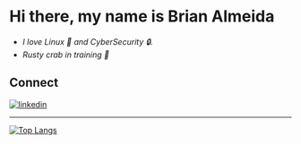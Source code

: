 
# Hi there, my name is Brian Almeida 

- *I love Linux 🐧 and CyberSecurity :lock:.*
- *Rusty crab in training 🦀*

## Connect 
[<img src="https://img.shields.io/badge/visit%20my%20Linkedin-0A66C2?style=for-the-badge&logo=linkedin&logoColor=white" alt="linkedin" />](https://www.linkedin.com/in/brian-a-13718a151)

---
[![Top Langs](https://github-readme-stats-wu8k.vercel.app/api/top-langs/?username=Brianalmeida&layout=donut&theme=tokyonight)](https://github.com/Brianalmeida/github-readme-stats)
